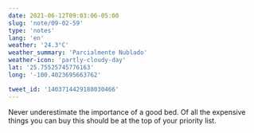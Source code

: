 ```yaml
---
date: 2021-06-12T09:03:06-05:00
slug: 'note/09-02-59'
type: 'notes'
lang: 'en'
weather: '24.3°C'
weather_summary: 'Parcialmente Nublado'
weather-icon: 'partly-cloudy-day'
lat: '25.75525745776163'
long: '-100.4023695663762'

tweet_id: '1403714429188030466'
---
```

Never underestimate the importance of a good bed. Of all the expensive things you can buy this should be at the top of your priority list.